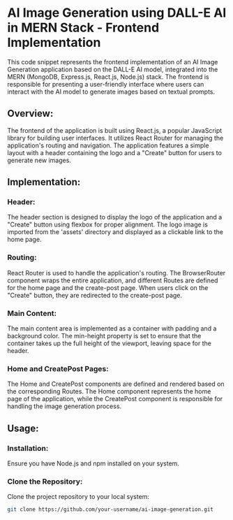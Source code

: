 
# AI Image Generation using DALL-E AI in MERN Stack - Frontend Implementation

This code snippet represents the frontend implementation of an AI Image Generation application based on the DALL-E AI model, integrated into the MERN (MongoDB, Express.js, React.js, Node.js) stack. The frontend is responsible for presenting a user-friendly interface where users can interact with the AI model to generate images based on textual prompts.

## Overview:

The frontend of the application is built using React.js, a popular JavaScript library for building user interfaces. It utilizes React Router for managing the application's routing and navigation. The application features a simple layout with a header containing the logo and a "Create" button for users to generate new images.

## Implementation:

### Header:
The header section is designed to display the logo of the application and a "Create" button using flexbox for proper alignment. The logo image is imported from the 'assets' directory and displayed as a clickable link to the home page.

### Routing:
React Router is used to handle the application's routing. The BrowserRouter component wraps the entire application, and different Routes are defined for the home page and the create-post page. When users click on the "Create" button, they are redirected to the create-post page.

### Main Content:
The main content area is implemented as a container with padding and a background color. The min-height property is set to ensure that the container takes up the full height of the viewport, leaving space for the header.

### Home and CreatePost Pages:
The Home and CreatePost components are defined and rendered based on the corresponding Routes. The Home component represents the home page of the application, while the CreatePost component is responsible for handling the image generation process.

## Usage:

### Installation:
Ensure you have Node.js and npm installed on your system.

### Clone the Repository:
Clone the project repository to your local system:

```bash
git clone https://github.com/your-username/ai-image-generation.git
